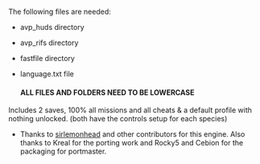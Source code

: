 
The following files are needed:
-  avp_huds directory
-  avp_rifs directory
-  fastfile directory
-  language.txt file

   #### ALL FILES AND FOLDERS NEED TO BE LOWERCASE ####

  Includes 2 saves, 100% all missions and all cheats & a default profile with nothing unlocked.
  (both have the controls setup for each species)
-  Thanks to [sirlemonhead](https://github.com/neuromancer/avp) and other contributors for this engine. Also thanks to Kreal for the porting work and Rocky5 and Cebion for the packaging for portmaster.
<br/>

